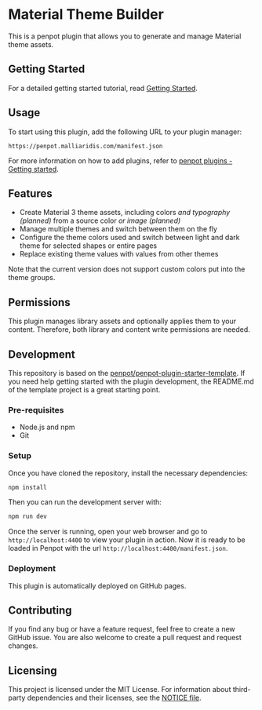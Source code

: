 # Material Theme Builder

This is a penpot plugin that allows you to generate and manage Material theme
assets.

## Getting Started

For a detailed getting started tutorial, read
[Getting Started](docs/getting-started.md).

## Usage

To start using this plugin, add the following URL to your plugin manager:

```
https://penpot.malliaridis.com/manifest.json
```

For more information on how to add plugins, refer to
[penpot plugins - Getting started](https://help.penpot.app/plugins/getting-started/).

## Features

- Create Material 3 theme assets, including colors _and typography (planned)_
  from a source color _or image (planned)_
- Manage multiple themes and switch between them on the fly
- Configure the theme colors used and switch between light and dark theme for
  selected shapes or entire pages
- Replace existing theme values with values from other themes

Note that the current version does not support custom colors put into the theme
groups.

## Permissions

This plugin manages library assets and optionally applies them to your content.
Therefore, both library and content write permissions are needed.

## Development

This repository is based on the
[penpot/penpot-plugin-starter-template](https://github.com/penpot/penpot-plugin-starter-template).
If you need help getting started with the plugin development, the README.md of
the template project is a great starting point.

### Pre-requisites

- Node.js and npm
- Git

### Setup

Once you have cloned the repository, install the necessary dependencies:

```bash
npm install
```

Then you can run the development server with:

```bash
npm run dev
```

Once the server is running, open your web browser and go to
`http://localhost:4400` to view your plugin in action. Now it is ready to be
loaded in Penpot with the url `http://localhost:4400/manifest.json`.

### Deployment

This plugin is automatically deployed on GitHub pages.

## Contributing

If you find any bug or have a feature request, feel free to create a new
GitHub issue. You are also welcome to create a pull request and request changes.

## Licensing

This project is licensed under the MIT License. For information about
third-party dependencies and their licenses, see the [NOTICE file](./NOTICE).
